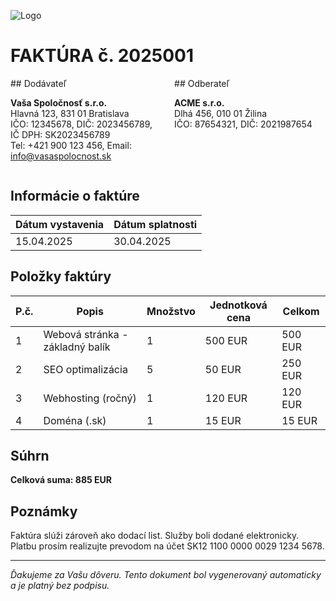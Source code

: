 ![Logo](https://example.com/logo.png)

# FAKTÚRA č. 2025001

<div style='display: flex; justify-content: space-between;'>
<div style='width: 48%;'>
## Dodávateľ

**Vaša Spoločnosť s.r.o.**  
Hlavná 123, 831 01 Bratislava  
IČO: 12345678, DIČ: 2023456789, IČ DPH: SK2023456789  
Tel: +421 900 123 456, Email: info@vasaspolocnost.sk
</div>

<div style='width: 48%;'>
## Odberateľ

**ACME s.r.o.**  
Dlhá 456, 010 01 Žilina  
IČO: 87654321, DIČ: 2021987654
</div>
</div>

## Informácie o faktúre

| Dátum vystavenia | Dátum splatnosti |
|------------------|------------------|
| 15.04.2025 | 30.04.2025 |

## Položky faktúry

| P.č. | Popis | Množstvo | Jednotková cena | Celkom |
|------|-------|----------|-----------------|--------|
| 1 | Webová stránka - základný balík | 1 | 500 EUR | 500 EUR |
| 2 | SEO optimalizácia | 5 | 50 EUR | 250 EUR |
| 3 | Webhosting (ročný) | 1 | 120 EUR | 120 EUR |
| 4 | Doména (.sk) | 1 | 15 EUR | 15 EUR |

## Súhrn

**Celková suma: 885 EUR**

## Poznámky

Faktúra slúži zároveň ako dodací list. Služby boli dodané elektronicky.
Platbu prosím realizujte prevodom na účet SK12 1100 0000 0029 1234 5678.

---

*Ďakujeme za Vašu dôveru. Tento dokument bol vygenerovaný automaticky a je platný bez podpisu.*

